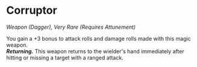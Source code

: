 # Corruptor
*Weapon (Dagger), Very Rare (Requires Attunement)*

You gain a +3 bonus to attack rolls and damage rolls made with this magic weapon.  
***Returning.*** This weapon returns to the wielder's hand immediately after hitting or missing a target with a ranged attack.